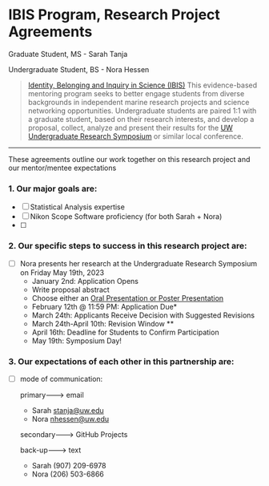 # IBIS Program, Research Project Agreements

Graduate Student, MS - Sarah Tanja

Undergraduate Student, BS - Nora Hessen

> [Identity, Belonging and Inquiry in Science (IBIS)](https://environment.uw.edu/students/current-students/identity-belonging-and-inquiry-in-science-ibis-program/) This evidence-based mentoring program seeks to better engage students from diverse backgrounds in independent marine research projects and science networking opportunities. Undergraduate students are paired 1:1 with a graduate student, based on their research interests, and develop a proposal, collect, analyze and present their results for the [UW Undergraduate Research Symposium](https://www.washington.edu/undergradresearch/symposium/) or similar local conference.

------

These agreements outline our work together on this research project and our mentor/mentee expectations

### 1. Our major goals are:

- [ ] Statistical Analysis expertise
- [ ] Nikon Scope Software proficiency (for both Sarah + Nora)
- [ ] 

### 2. Our specific steps to success in this research project are:

- [ ] Nora presents her research at the Undergraduate Research Symposium on Friday May 19th, 2023
  - January 2nd: Application Opens
  - Write proposal abstract
  - Choose either an [Oral Presentation or Poster Presentation](https://www.washington.edu/undergradresearch/symposium/presenters/)
  - February 12th @ 11:59 PM: Application Due*
  - March 24th: Applicants Receive Decision with Suggested Revisions
  - March 24th-April 10th: Revision Window **
  - April 16th: Deadline for Students to Confirm Participation
  - May 19th: Symposium Day!

### 3. Our expectations of each other in this partnership are:

- [ ] mode of communication:

  primary--->  email

  	- Sarah stanja@uw.edu
  	- Nora nhessen@uw.edu

  secondary---> GitHub Projects

  back-up---> text

  - Sarah (907) 209-6978
  - Nora (206) 503-6866

  

